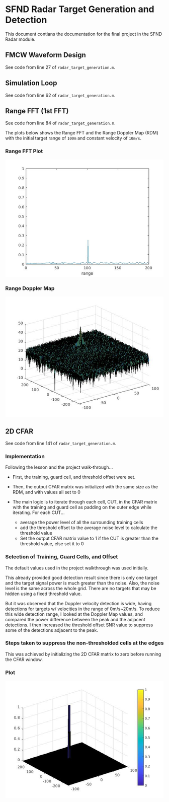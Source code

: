 # SFND Radar Target Generation and Detection

This document contians the documentation for the final project in the SFND Radar module.

## FMCW Waveform Design

See code from line 27 of `radar_target_generation.m`.

## Simulation Loop

See code from line 62 of `radar_target_generation.m`.

## Range FFT (1st FFT)

See code from line 84 of `radar_target_generation.m`.

The plots below shows the Range FFT and the Range Doppler Map (RDM) with the initial target range of `100m` and constant velocity of `10m/s`.

### Range FFT Plot

![range fft](images/sfnd_radar_range.jpg)

### Range Doppler Map

![range doppler map](images/sfnd_radar_doppler.jpg)

## 2D CFAR

See code from line 141 of `radar_target_generation.m`.

### Implementation

Following the lesson and the project walk-through...

- First, the training, guard cell, and threshold offset were set.

- Then, the output CFAR matrix was initialized with the same size as the RDM, and with values all set to 0

- The main logic is to iterate through each cell, CUT, in the CFAR matrix with the training and guard cell as padding on the outer edge while iterating. For each CUT...
    - average the power level of all the surrounding training cells
    - add the threshold offset to the average noise level to calculate the threshold value
    - Set the output CFAR matrix value to 1 if the CUT is greater than the threshold value, else set it to 0

### Selection of Training, Guard Cells, and Offset

The default values used in the project walkthrough was used initially.

This already provided good detection result since there is only one target and the target signal power is much greater than the noise. Also, the noise level is the same across the whole grid. There are no targets that may be hidden using a fixed threshold value.

But it was observed that the Doppler velocity detection is wide, having detections for targets w/ velocities in the range of 0m/s~20m/s. To reduce this wide detection range, I looked at the Doppler Map values, and compared the power difference between the peak and the adjacent detections. I then increased the threshold offset SNR value to suppress some of the detections adjacent to the peak.

### Steps taken to suppress the non-thresholded cells at the edges

This was achieved by initializing the 2D CFAR matrix to zero before running the CFAR window.

### Plot

![cfar](images/sfnd_radar_cfar.jpg)